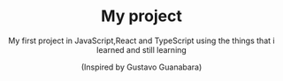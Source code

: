 <div align="center">
  <h1>My project</h1>
  
<p>My first project in JavaScript,React and TypeScript using the things that i learned and still learning</p>
<P>(Inspired by Gustavo Guanabara)</P>
</div>
